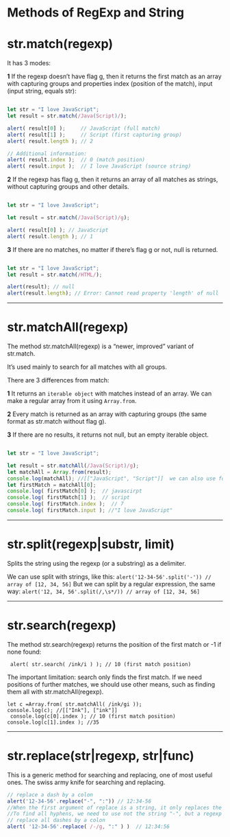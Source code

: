 # Methods of RegExp and String

# str.match(regexp)
It has 3 modes:

**1** If the regexp doesn’t have flag g, then it returns the first match as an array with capturing groups and properties index (position of the match), input (input string, equals str):
```javascript

let str = "I love JavaScript";
let result = str.match(/Java(Script)/);

alert( result[0] );     // JavaScript (full match)
alert( result[1] );     // Script (first capturing group)
alert( result.length ); // 2

// Additional information:
alert( result.index );  // 0 (match position)
alert( result.input );  // I love JavaScript (source string)

```
**2** If the regexp has flag g, then it returns an array of all matches as strings, without capturing groups and other details.
```javascript

let str = "I love JavaScript";

let result = str.match(/Java(Script)/g);

alert( result[0] ); // JavaScript
alert( result.length ); // 1

```
**3** If there are no matches, no matter if there’s flag g or not, null is returned.

```javascript

let str = "I love JavaScript";
let result = str.match(/HTML/);

alert(result); // null
alert(result.length); // Error: Cannot read property 'length' of null


```
---

# str.matchAll(regexp)

The method str.matchAll(regexp) is a “newer, improved” variant of str.match.

It’s used mainly to search for all matches with all groups.

There are 3 differences from match:

**1** It returns an ```iterable object``` with matches instead of an array. We can make a regular array from it using ```Array.from```.

**2** Every match is returned as an array with capturing groups (the same format as str.match without flag g).

**3** If there are no results, it returns not null, but an empty iterable object.
```javascript

let str = "I love JavaScript";

let result = str.matchAll(/Java(Script)/g);
let matchAll = Array.from(result);
console.log(matchAll); //[["JavaScript", "Script"]]  we can also use for.. of insted of array.from
let firstMatch = matchAll[0];
console.log( firstMatch[0] );  // javascirpt
console.log( firstMatch[1] );  // script
console.log( firstMatch.index );  // 7
console.log( firstMatch.input ); //"I love JavaScript"

```
---

# str.split(regexp|substr, limit)

Splits the string using the regexp (or a substring) as a delimiter.

We can use split with strings, like this:
```alert('12-34-56'.split('-')) // array of [12, 34, 56]```
But we can split by a regular expression, the same way:
```alert('12, 34, 56'.split(/,\s*/)) // array of [12, 34, 56]```

---

# str.search(regexp)
   The method str.search(regexp) returns the position of the first match or -1 if none found:
   ```let str = "A drop of ink may make a million think";
    alert( str.search( /ink/i ) ); // 10 (first match position)
```
The important limitation: search only finds the first match.
If we need positions of further matches, we should use other means, such as finding them all with str.matchAll(regexp).
```let str = "A drop of Ink may make a million think";
let c =Array.from( str.matchAll( /ink/gi ));
console.log(c); //[["Ink"], ["ink"]]
 console.log(c[0].index ); // 10 (first match position)
console.log(c[1].index ); //35
```
---
# str.replace(str|regexp, str|func)

This is a generic method for searching and replacing, one of most useful ones. The swiss army knife for searching and replacing.
```javascript
// replace a dash by a colon
alert('12-34-56'.replace("-", ":")) // 12:34-56 
//When the first argument of replace is a string, it only replaces the first match.
//To find all hyphens, we need to use not the string "-", but a regexp /-/g, with the obligatory g flag:
// replace all dashes by a colon
alert( '12-34-56'.replace( /-/g, ":" ) )  // 12:34:56

```






















